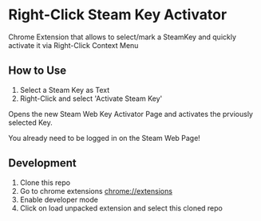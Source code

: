 # Right-Click Steam Key Activator
Chrome Extension that allows to select/mark a SteamKey and quickly activate it via Right-Click Context Menu

## How to Use

1. Select a Steam Key as Text
2. Right-Click and select 'Activate Steam Key'

Opens the new Steam Web Key Activator Page and activates the prviously selected Key.

You already need to be logged in on the Steam Web Page!

## Development

1. Clone this repo
2. Go to chrome extensions [chrome://extensions](chrome://extensions)
3. Enable developer mode
4. Click on load unpacked extension and select this cloned repo
